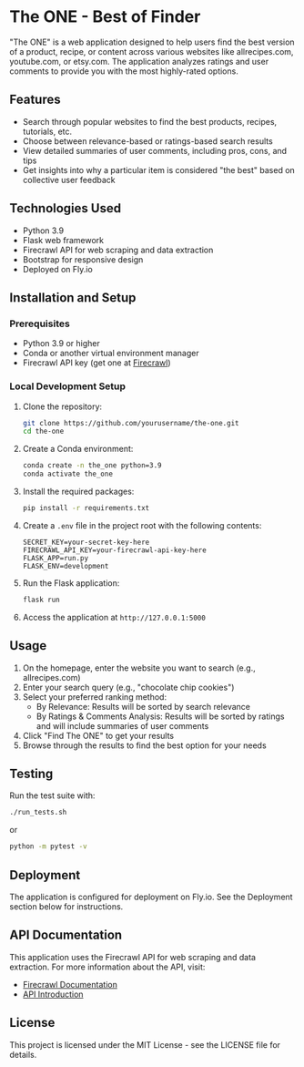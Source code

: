 # The ONE - Best of Finder

"The ONE" is a web application designed to help users find the best version of a product, recipe, or content across various websites like allrecipes.com, youtube.com, or etsy.com. The application analyzes ratings and user comments to provide you with the most highly-rated options.

## Features

- Search through popular websites to find the best products, recipes, tutorials, etc.
- Choose between relevance-based or ratings-based search results
- View detailed summaries of user comments, including pros, cons, and tips
- Get insights into why a particular item is considered "the best" based on collective user feedback

## Technologies Used

- Python 3.9
- Flask web framework
- Firecrawl API for web scraping and data extraction
- Bootstrap for responsive design
- Deployed on Fly.io

## Installation and Setup

### Prerequisites

- Python 3.9 or higher
- Conda or another virtual environment manager
- Firecrawl API key (get one at [Firecrawl](https://docs.firecrawl.dev/))

### Local Development Setup

1. Clone the repository:
   ```bash
   git clone https://github.com/yourusername/the-one.git
   cd the-one
   ```

2. Create a Conda environment:
   ```bash
   conda create -n the_one python=3.9
   conda activate the_one
   ```

3. Install the required packages:
   ```bash
   pip install -r requirements.txt
   ```

4. Create a `.env` file in the project root with the following contents:
   ```
   SECRET_KEY=your-secret-key-here
   FIRECRAWL_API_KEY=your-firecrawl-api-key-here
   FLASK_APP=run.py
   FLASK_ENV=development
   ```

5. Run the Flask application:
   ```bash
   flask run
   ```

6. Access the application at `http://127.0.0.1:5000`

## Usage

1. On the homepage, enter the website you want to search (e.g., allrecipes.com)
2. Enter your search query (e.g., "chocolate chip cookies")
3. Select your preferred ranking method:
   - By Relevance: Results will be sorted by search relevance
   - By Ratings & Comments Analysis: Results will be sorted by ratings and will include summaries of user comments
4. Click "Find The ONE" to get your results
5. Browse through the results to find the best option for your needs

## Testing

Run the test suite with:

```bash
./run_tests.sh
```

or

```bash
python -m pytest -v
```

## Deployment

The application is configured for deployment on Fly.io. See the Deployment section below for instructions.

## API Documentation

This application uses the Firecrawl API for web scraping and data extraction. For more information about the API, visit:
- [Firecrawl Documentation](https://docs.firecrawl.dev/)
- [API Introduction](https://docs.firecrawl.dev/introduction)

## License

This project is licensed under the MIT License - see the LICENSE file for details.